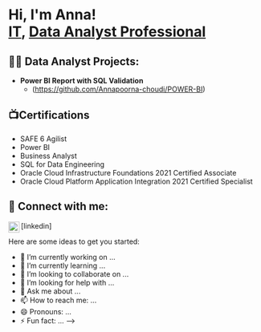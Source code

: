 <h1>Hi, I'm Anna! <br/><a href="https://github.com/joshmadakor1">IT</a>, <a href="https://www.linkedin.com/in/annapoornachoudi/">Data Analyst Professional</a></h1>

<h2>👨‍💻 Data Analyst Projects:</h2>

- <b>Power BI Report with SQL Validation</b>
  - (https://github.com/Annapoorna-choudi/POWER-BI)

<h2>📺Certifications</h2>

- SAFE 6 Agilist
- Power BI
- Business Analyst
- SQL for Data Engineering
- Oracle Cloud Infrastructure Foundations 2021 Certified Associate
- Oracle Cloud Platform Application Integration 2021 Certified Specialist

<h2> 🤳 Connect with me:</h2>

<img align="left" alt="AnnapoornaCHoudi |LinkedIn" width="22px" src="https://cdn.jsdelivr.net/npm/simple-icons@v3/icons/linkedin.svg" />[linkedin]


Here are some ideas to get you started:

- 🔭 I’m currently working on ...
- 🌱 I’m currently learning ...
- 👯 I’m looking to collaborate on ...
- 🤔 I’m looking for help with ...
- 💬 Ask me about ...
- 📫 How to reach me: ...
- 😄 Pronouns: ...
- ⚡ Fun fact: ...
-->
